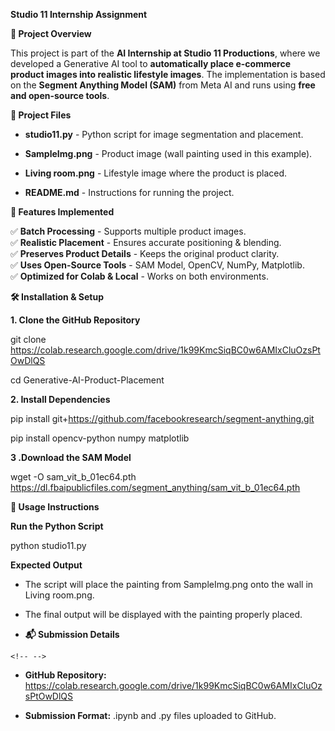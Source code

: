 **Studio 11 Internship Assignment**

**📌 Project Overview**

This project is part of the **AI Internship at Studio 11 Productions**,
where we developed a Generative AI tool to **automatically place
e-commerce product images into realistic lifestyle images**. The
implementation is based on the **Segment Anything Model (SAM)** from
Meta AI and runs using **free and open-source tools**.

**📂 Project Files**

-   **studio11.py** - Python script for image segmentation and
    placement.

-   **SampleImg.png** - Product image (wall painting used in this
    example).

-   **Living room.png** - Lifestyle image where the product is placed.

-   **README.md** - Instructions for running the project.

**🚀 Features Implemented**

✅ **Batch Processing** - Supports multiple product images.\
✅ **Realistic Placement** - Ensures accurate positioning & blending.\
✅ **Preserves Product Details** - Keeps the original product clarity.\
✅ **Uses Open-Source Tools** - SAM Model, OpenCV, NumPy, Matplotlib.\
✅ **Optimized for Colab & Local** - Works on both environments.

**🛠️ Installation & Setup**

**1️. Clone the GitHub Repository**

git clone
https://colab.research.google.com/drive/1k99KmcSiqBC0w6AMIxCluOzsPtOwDlQS

cd Generative-AI-Product-Placement

**2️. Install Dependencies**

pip install git+https://github.com/facebookresearch/segment-anything.git

pip install opencv-python numpy matplotlib

**3️ .Download the SAM Model**

wget -O sam_vit_b_01ec64.pth
https://dl.fbaipublicfiles.com/segment_anything/sam_vit_b_01ec64.pth

**📜 Usage Instructions**

**Run the Python Script**

python studio11.py

**Expected Output**

-   The script will place the painting from SampleImg.png onto the wall
    in Living room.png.

-   The final output will be displayed with the painting properly
    placed.

-   **📬 Submission Details**

```{=html}
<!-- -->
```
-   **GitHub Repository:**
    https://colab.research.google.com/drive/1k99KmcSiqBC0w6AMIxCluOzsPtOwDlQS

-   **Submission Format:** .ipynb and .py files uploaded to GitHub.
